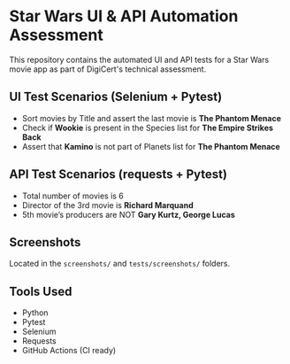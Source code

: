 # Star Wars UI & API Automation Assessment

This repository contains the automated UI and API tests for a Star Wars movie app as part of DigiCert's technical assessment.

## UI Test Scenarios (Selenium + Pytest)

- Sort movies by Title and assert the last movie is **The Phantom Menace**
- Check if **Wookie** is present in the Species list for **The Empire Strikes Back**
- Assert that **Kamino** is not part of Planets list for **The Phantom Menace**

## API Test Scenarios (requests + Pytest)

- Total number of movies is 6
- Director of the 3rd movie is **Richard Marquand**
- 5th movie’s producers are NOT **Gary Kurtz, George Lucas**

## Screenshots

Located in the `screenshots/` and `tests/screenshots/` folders.

## Tools Used

- Python
- Pytest
- Selenium
- Requests
- GitHub Actions (CI ready)
